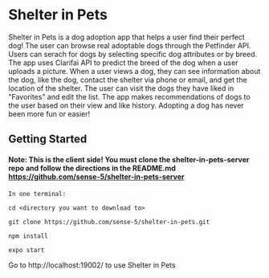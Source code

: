 # Shelter in Pets

Shelter in Pets is a dog adoption app that helps a user find their perfect dog! The user can browse real adoptable dogs through the Petfinder API.
Users can serach for dogs by selecting specific dog attributes or by breed. The app uses Clarifai API to predict the breed of the dog when a user uploads a picture.
When a user views a dog, they can see information about the dog, like the dog, contact the shelter via phone or email, and get the location of the shelter.
The user can visit the dogs they have liked in "Favorites" and edit the list. The app makes recommendations of dogs to the user based on their view and like history.
Adopting a dog has never been more fun or easier!

## Getting Started

#### Note: This is the client side! You must clone the shelter-in-pets-server repo and follow the directions in the README.md https://github.com/sense-5/shelter-in-pets-server

```
In one terminal:

cd <directory you want to download to>

git clone https://github.com/sense-5/shelter-in-pets.git

npm install

expo start
```

Go to http://localhost:19002/ to use Shelter in Pets
